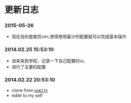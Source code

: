 # 更新日志

### 2015-05-26

- 现在目的是裁剪vim,使得使用最少的配置就可以完成基本操作


### 2014.02.25 15:53:10 

- 进来来到学校，记录一下自己配置的vi。
- 进行了主要的配置


### 2014.02.22 20:53:10 

- clone from [`ma6174`](https://github.com/ma6174/vim) 
- edite to my self 


